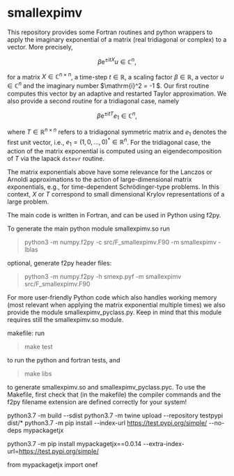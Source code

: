 # smallexpimv
This repository provides some Fortran routines and python wrappers to apply the imaginary exponential of a matrix (real tridiagonal or complex) to a vector. More precisely,

$$
\beta\mathrm{e}^{\pm\mathrm{i} t X} u \in\mathbb{C}^n,
$$

for a matrix $X\in\mathbb{C}^{n\times n}$, a time-step $t\in\mathbb{R}$, a scaling factor $\beta\in\mathbb{R}$, a vector $u\in\mathbb{C}^n$ and the imaginary number $\mathrm{i}^2 = -1 $. Our first routine computes this vector by an adaptive and restarted Taylor approximation. We also provide a second routine for a tridiagonal case, namely

$$
\beta\mathrm{e}^{\pm\mathrm{i} t T} e_1 \in\mathbb{C}^n,
$$

where $T\in\mathbb{R}^{n\times n}$ refers to a tridiagonal symmetric matrix and $e_1$ denotes the first unit vector, i.e., $e_1 = (1,0,\ldots,0)^\ast \in\mathbb{R}^{n}$. For the tridiagonal case, the action of the matrix exponential is computed using an eigendecomposition of $T$ via the lapack $\texttt{dstevr}$ routine.

The matrix exponentials above have some relevance for the Lanczos or Arnoldi approximations to the action of large-dimensional matrix exponentials, e.g., for time-dependent Schrödinger-type problems. In this context, $X$ or $T$ correspond to small dimensional Krylov representations of a large problem.

The main code is written in Fortran, and can be used in Python using f2py.

To generate the main python module smallexpimv.so run
> python3 -m numpy.f2py -c src/F_smallexpimv.F90 -m smallexpimv -lblas

optional, generate f2py header files:
> python3 -m numpy.f2py -h smexp.pyf -m smallexpimv src/F_smallexpimv.F90

For more user-friendly Python code which also handles working memory (most relevant when applying the matrix exponential multiple times)
we also provide the module smallexpimv_pyclass.py. Keep in mind that this module requires still the smallexpimv.so module.

makefile: run
> make test

to run the python and fortran tests, and
> make libs

to generate smallexpimv.so and smallexpimv_pyclass.pyc. To use the Makefile, first check that (in the makefile) the compiler commands and the f2py filename extension are defined correctly for your system!


python3.7 -m build --sdist
python3.7 -m twine upload --repository testpypi dist/*
python3.7 -m pip install --index-url https://test.pypi.org/simple/ --no-deps mypackagetjx

python3.7 -m pip install mypackagetjx==0.0.14 --extra-index-url=https://test.pypi.org/simple/

from mypackagetjx import onef
